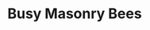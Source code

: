 ---
layout: project
title: Busy Masonry Bees
permalink: /project10/
desc:
    When inspecting an outbuilding at the rear of a Grade II listed cottage in Essex, some areas of masonry were repointed using hard cementitious mortar.  This had caused the relatively soft bricks to erode and I recommended that the cementitious mortar should be carefully removed and replaced with a lime based mortar.  This is a fairly common defect however more unusually I found that some of the brickwork joints had Masonry Bee cavities.<br><br>
    Some of the cavities ran along bed joints and appear to be fairly deep, however, did not appear to be affecting the performance or durability of the brickwork.<br><br>
    The bees are opportunists and will re-use old nest sites.  They are solitary insects and, like wildlife generally, are efficient pollinators.  I therefore advised my client that wall should be periodically monitored and should it start to deteriorate the cavities can be repointed with a compatible lime based mortar.<br><br>
    Artificial nesting boxes can also be placed on or near to help entice bees away from the masonry cavities and prevent recolonisation. These can be home-made or, alternatively, proprietary kits are available.<br><br>
    Project reference code 147.
summary: /imgs/project10/147_masonry_repairs_listed_building_bees_cavity_gal.jpg
images:
  - mobile: /imgs/project10/mobile/1_147_masonry_repairs_listed_building_bees_cavity_m.jpg
  - mobile: /imgs/project10/mobile/2_147_masonry_repairs_listed_building_bees_cavity_m.jpg
  - mobile: /imgs/project10/mobile/3_147_masonry_repairs_listed_building_bees_cavity_m.jpg
  - desktop: /imgs/project10/desktop/1_147_masonry_repairs_listed_building_bees_cavity_dt.jpg
  - desktop: /imgs/project10/desktop/2_147_masonry_repairs_listed_building_bees_cavity_dt.jpg
  - desktop: /imgs/project10/desktop/3_147_masonry_repairs_listed_building_bees_cavity_dt.jpg
---